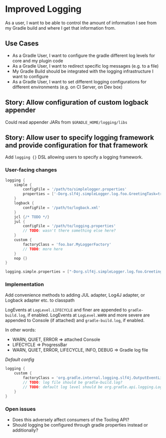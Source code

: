 # Improved Logging

As a user, I want to be able to control the amount of information I see from my Gradle build and where I get that information from.

## Use Cases

* As a Gradle User, I want to configure the gradle different log levels for core and my plugin code
* As a Gradle User, I want to redirect specific log messages (e.g. to a file)
* My Gradle Build should be integrated with the logging infrastructure I want to configure
* As a Gradle User, I want to set different logging configurations for different environments (e.g. on CI Server, on Dev box)  

## Story: Allow configuration of custom logback appender
Could read appender JARs from `$GRADLE_HOME/logging/libs`

## Story: Allow user to specify logging framework and provide configuration for that framework
Add `logging {}` DSL allowing users to specify a logging framework. 

### User-facing changes
```gradle
logging {
    simple {
        configFile = '/path/to/simplelogger.properties'
        properties = ['-Dorg.slf4j.simpleLogger.log.foo.GreetingTask=trace']
    }
    logback {
        configFile = '/path/to/logback.xml'
    }
    jcl {/* TODO */}
    jul {
        configFile = '/path/to/logging.properties'
        // TODO: wasn't there something else here?
    }
    custom {
        factoryClass = 'foo.bar.MyLoggerFactory'
        // TODO: more here
    }
    nop {}
}

logging.simple.properties = ["-Dorg.slf4j.simpleLogger.log.foo.GreetingTask=trace", ...]
```

### Implementation
Add convenience methods to adding JUL adapter, Log4J adapter, or Logback adapter etc. to classpath
 
LogEvents at `LogLevel.LIFECYCLE` and finer are appended to `gradle-build.log`, if enabled.
LogEvents at `LogLevel.WARN` and more severe are appended to Console (if attached) and `gradle-build.log`, if enabled.

In other words:
 - WARN, QUIET, ERROR => attached Console
 - LIFECYCLE => ProgressBar
 - WARN, QUIET, ERROR, LIFECYCLE, INFO, DEBUG => Gradle log file

*Default config*
```gradle
logging {
    custom {
        factoryClass = 'org.gradle.internal.logging.slf4j.OutputEventListenerBackedLoggerContext'
        // TODO: log file should be gradle-build.log?
        // TODO: default log level should be org.gradle.api.logging.LogLevel.LIFECYCLE
    }
}
```

### Open issues
 - Does this adversely affect consumers of the Tooling API?
 - Should logging be configured through gradle properties instead or additionally?
